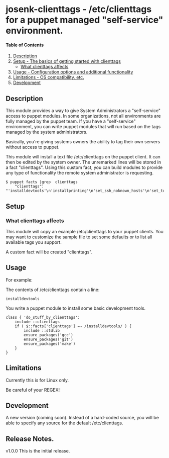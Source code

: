 # josenk-clienttags - /etc/clienttags for a puppet managed  "self-service" environment.

#### Table of Contents

1. [Description](#description)
1. [Setup - The basics of getting started with clienttags](#setup)
    * [What clienttags affects](#what-clienttags-affects)
1. [Usage - Configuration options and additional functionality](#usage)
1. [Limitations - OS compatibility, etc.](#limitations)
1. [Development](#development)

## Description

This module provides a way to give System Administrators a "self-service" 
access to puppet modules.  In some organizations, not all environments are
fully managed by the puppet team.  If you have a "self-service" environment,
you can write puppet modules that will run based on the tags managed by 
the system administrators.

Basically, you're giving systems owners the ability to tag their own servers
without access to puppet.

This module will install a text file /etc/clienttags on the puppet client.  It
can then be edited by the system owner.   The unremarked lines will be stored 
in a fact "clienttags".   Using this custom fact, you can build modules to 
provide any type of functionality the remote system administrator is requesting.

```
$ puppet facts |grep  clienttags
    "clienttags": "'installdevtools'\n'installprinting'\n'set_ssh_noknown_hosts'\n'set_tuned_performance'\n'vmware_guest'",

```

## Setup

### What clienttags affects 

This module will copy an example /etc/clienttags to your puppet clients. You
may want to customize the sample file to set some defaults or to list all 
available tags you support.

A custom fact will be created "clienttags".

## Usage

For example:

The contents of /etc/clienttags contain a line:
```
installdevtools
```


You write a puppet module to install some basic development tools.
```
class { 'do_stuff_by_clienttags':
    include ::clienttags
    if ( $::facts['clienttags'] =~ /installdevtools/ ) {
        include ::stdlib
        ensure_packages('gcc')
        ensure_packages('git')
        ensure_packages('make')
    }
}
```


## Limitations

Currently this is for Linux only.

Be careful of your REGEX!  

## Development

A new version (coming soon).  Instead of a hard-coded source, you will be
able to specify any source for the default /etc/clienttags.

## Release Notes.

v1.0.0  This is the initial release.
